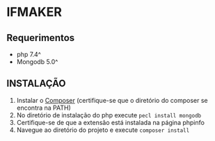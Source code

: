 # IFMAKER

## Requerimentos
* php 7.4^
* Mongodb 5.0^

## INSTALAÇÃO
1. Instalar o [Composer](https://getcomposer.org/download/) (certifique-se que o diretório do composer se encontra na PATH)
2. No diretório de instalação do php execute ``` pecl install mongodb ```
3. Certifique-se de que a extensão está instalada na página phpinfo
4. Navegue ao diretório do projeto e execute ``` composer install ``` 